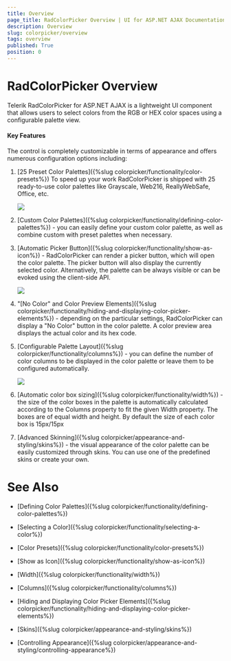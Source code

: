 ```yaml
---
title: Overview
page_title: RadColorPicker Overview | UI for ASP.NET AJAX Documentation
description: Overview
slug: colorpicker/overview
tags: overview
published: True
position: 0
---
```


# RadColorPicker Overview

Telerik RadColorPicker for ASP.NET AJAX is a lightweight UI component that allows users to select colors from the RGB or HEX color spaces using a configurable palette view. 

#### Key Features

The control is completely customizable in terms of appearance and offers numerous configuration options including:

1. [25 Preset Color Palettes]({%slug colorpicker/functionality/color-presets%}) To speed up your work RadColorPicker is shipped with 25 ready-to-use color palettes like Grayscale, Web216, ReallyWebSafe, Office, etc.


	![](images/colorpicker-overview002.png)

1. [Custom Color Palettes]({%slug colorpicker/functionality/defining-color-palettes%}) - you can easily define your custom color palette, as well as combine custom with preset palettes when necessary.

1. [Automatic Picker Button]({%slug colorpicker/functionality/show-as-icon%}) - RadColorPicker can render a picker button, which will open the color palette. The picker button will also display the currently selected color. Alternatively, the palette can be always visible or can be evoked using the client-side API.

	![](images/radcolorpicker016.png)

1. "[No Color" and Color Preview Elements]({%slug colorpicker/functionality/hiding-and-displaying-color-picker-elements%}) - depending on the particular settings, RadColorPicker can display a "No Color" button in the color palette. A color preview area displays the actual color and its hex code.

1. [Configurable Palette Layout]({%slug colorpicker/functionality/columns%}) - you can define the number of color columns to be displayed in the color palette or leave them to be configured automatically.

	![](images/colorpicker-overview003.png)

1. [Automatic color box sizing]({%slug colorpicker/functionality/width%}) - the size of the color boxes in the palette is automatically calculated according to the Columns property to fit the given Width property. The boxes are of equal width and height. By default the size of each color box is 15px/15px

1. [Advanced Skinning]({%slug colorpicker/appearance-and-styling/skins%}) - the visual appearance of the color palette can be easily customized through skins. You can use one of the predefined skins or create your own.

# See Also

 * [Defining Color Palettes]({%slug colorpicker/functionality/defining-color-palettes%})

 * [Selecting a Color]({%slug colorpicker/functionality/selecting-a-color%})

 * [Color Presets]({%slug colorpicker/functionality/color-presets%})

 * [Show as Icon]({%slug colorpicker/functionality/show-as-icon%})

 * [Width]({%slug colorpicker/functionality/width%})

 * [Columns]({%slug colorpicker/functionality/columns%})

 * [Hiding and Displaying Color Picker Elements]({%slug colorpicker/functionality/hiding-and-displaying-color-picker-elements%})

 * [Skins]({%slug colorpicker/appearance-and-styling/skins%})

 * [Controlling Appearance]({%slug colorpicker/appearance-and-styling/controlling-appearance%})
